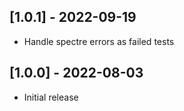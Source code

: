 ## [1.0.1] - 2022-09-19

- Handle spectre errors as failed tests

## [1.0.0] - 2022-08-03

- Initial release
